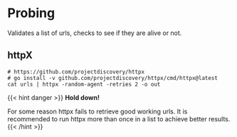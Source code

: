 # Probing

Validates a list of urls, checks to see if they are alive or not.

## httpX

```
# https://github.com/projectdiscovery/httpx
# go install -v github.com/projectdiscovery/httpx/cmd/httpx@latest
cat urls | httpx -random-agent -retries 2 -o out
```

{{< hint danger >}} **Hold down!**

For some reason httpx fails to retrieve good working urls. It is recommended to run httpx more than once in a list to achieve better results. {{< /hint >}}

